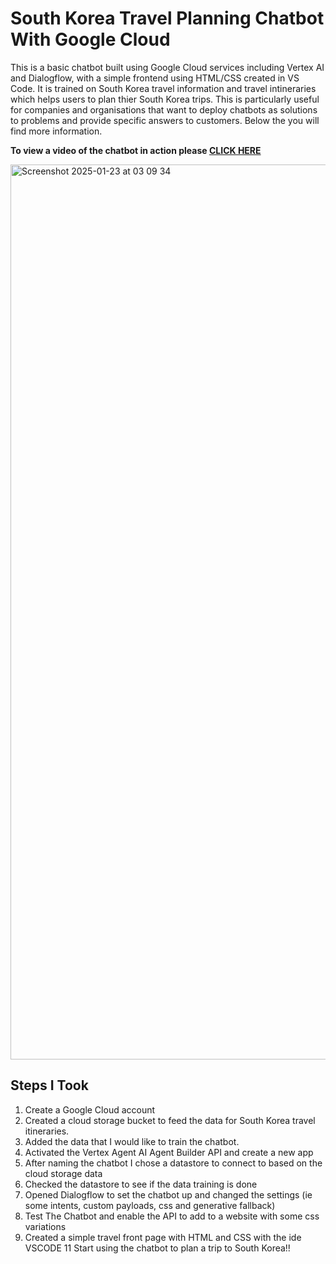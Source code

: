 # South Korea Travel Planning Chatbot With Google Cloud

This is a basic chatbot built using Google Cloud services including Vertex AI and Dialogflow, with a simple frontend using HTML/CSS created in VS Code. It is trained on South Korea travel information and travel intineraries which helps users to plan thier South Korea trips. This is particularly useful for companies and organisations that want to deploy chatbots as solutions to problems and provide specific answers to customers. Below the you will find more information. 

**To view a video of the chatbot in action please <a href="https://medium.com/@sarahtech/south-korea-travel-planning-chatbot-with-google-cloud-ab995e0a8c3c">CLICK HERE</a>**


<img width="1432" alt="Screenshot 2025-01-23 at 03 09 34" src="https://github.com/user-attachments/assets/bb51cea3-d597-453d-8772-53e2b6ce2bbe" />



## Steps I Took
1. Create a Google Cloud account
3. Created a cloud storage bucket to feed the data for South Korea travel itineraries.
4. Added the data that I would like to train the chatbot. 
5. Activated the Vertex Agent AI Agent Builder API and create a new app
6. After naming the chatbot I chose a datastore to connect to based on the cloud storage data
7. Checked the datastore to see if the data training is done 
8. Opened Dialogflow to set the chatbot up and changed the settings (ie some intents, custom payloads, css and generative fallback)
9. Test The Chatbot and enable the API to add to a website with some css variations
10. Created a simple travel front page with HTML and CSS with the ide VSCODE
11 Start using the chatbot to plan a trip to South Korea!!
